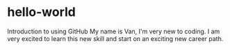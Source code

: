 # hello-world
Introduction to using GitHub
My name is Van, I'm very new to coding. I am very excited to learn this new skill and start on an exciting new career path. 
